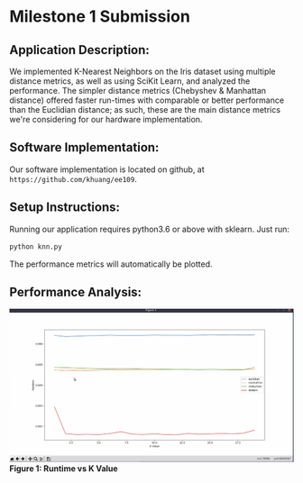 # Milestone 1 Submission

## Application Description:
We implemented K-Nearest Neighbors on the Iris dataset using multiple distance metrics, as well as using SciKit Learn, and analyzed the performance. The simpler distance metrics (Chebyshev & Manhattan distance) offered faster run-times with comparable or better performance than the Euclidian distance; as such, these are the main distance metrics we're considering for our hardware implementation.

## Software Implementation:

Our software implementation is located on github, at `https://github.com/khuang/ee109`.

## Setup Instructions:

Running our application requires python3.6 or above with sklearn.
Just run:
```bash
python knn.py
```
The performance metrics will automatically be plotted.

## Performance Analysis:

![Performance Analysis](performance_figure.png)
**Figure 1: Runtime vs K Value**